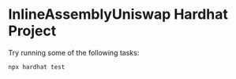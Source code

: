 # InlineAssemblyUniswap Hardhat Project

Try running some of the following tasks:

```shell
npx hardhat test
```

